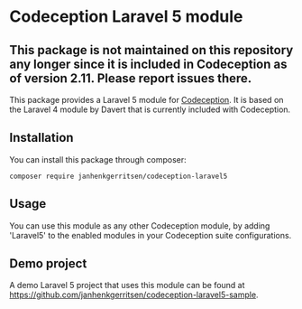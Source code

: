 # Codeception Laravel 5 module

## This package is not maintained on this repository any longer since it is included in Codeception as of version 2.11. Please report issues there.

This package provides a Laravel 5 module for [Codeception](https://github.com/Codeception/Codeception).
It is based on the Laravel 4 module by Davert that is currently included with Codeception.

## Installation
You can install this package through composer:

    composer require janhenkgerritsen/codeception-laravel5

## Usage
You can use this module as any other Codeception module, by adding 'Laravel5' to the enabled modules in your Codeception suite configurations.

## Demo project
A demo Laravel 5 project that uses this module can be found at <https://github.com/janhenkgerritsen/codeception-laravel5-sample>.
